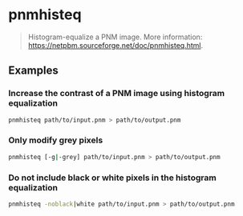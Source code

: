 # pnmhisteq

> Histogram-equalize a PNM image. More information: <https://netpbm.sourceforge.net/doc/pnmhisteq.html>.

## Examples

### Increase the contrast of a PNM image using histogram equalization

```bash
pnmhisteq path/to/input.pnm > path/to/output.pnm
```

### Only modify grey pixels

```bash
pnmhisteq [-g|-grey] path/to/input.pnm > path/to/output.pnm
```

### Do not include black or white pixels in the histogram equalization

```bash
pnmhisteq -noblack|white path/to/input.pnm > path/to/output.pnm
```
